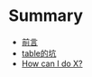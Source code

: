 # Summary

* [前言](README.md)
* [table的坑](first-question.md)
* [How can I do X?](second-question.md)

